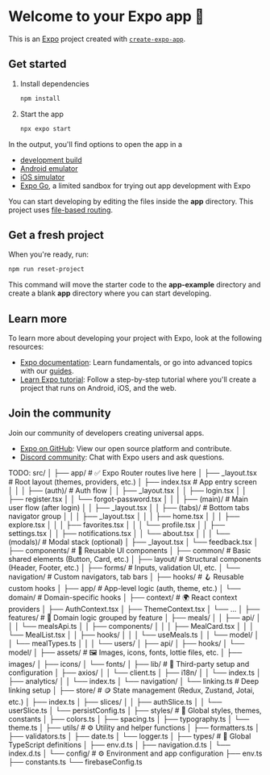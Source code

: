 # Welcome to your Expo app 👋

This is an [Expo](https://expo.dev) project created with [`create-expo-app`](https://www.npmjs.com/package/create-expo-app).

## Get started

1. Install dependencies

   ```bash
   npm install
   ```

2. Start the app

   ```bash
   npx expo start
   ```

In the output, you'll find options to open the app in a

- [development build](https://docs.expo.dev/develop/development-builds/introduction/)
- [Android emulator](https://docs.expo.dev/workflow/android-studio-emulator/)
- [iOS simulator](https://docs.expo.dev/workflow/ios-simulator/)
- [Expo Go](https://expo.dev/go), a limited sandbox for trying out app development with Expo

You can start developing by editing the files inside the **app** directory. This project uses [file-based routing](https://docs.expo.dev/router/introduction).

## Get a fresh project

When you're ready, run:

```bash
npm run reset-project
```

This command will move the starter code to the **app-example** directory and create a blank **app** directory where you can start developing.

## Learn more

To learn more about developing your project with Expo, look at the following resources:

- [Expo documentation](https://docs.expo.dev/): Learn fundamentals, or go into advanced topics with our [guides](https://docs.expo.dev/guides).
- [Learn Expo tutorial](https://docs.expo.dev/tutorial/introduction/): Follow a step-by-step tutorial where you'll create a project that runs on Android, iOS, and the web.

## Join the community

Join our community of developers creating universal apps.

- [Expo on GitHub](https://github.com/expo/expo): View our open source platform and contribute.
- [Discord community](https://chat.expo.dev): Chat with Expo users and ask questions.



TODO:
src/
│
├── app/                        # ✅ Expo Router routes live here
│   ├── _layout.tsx             # Root layout (themes, providers, etc.)
│   ├── index.tsx               # App entry screen
│   │
│   ├── (auth)/                 # Auth flow
│   │   ├── _layout.tsx
│   │   ├── login.tsx
│   │   ├── register.tsx
│   │   └── forgot-password.tsx
│   │
│   ├── (main)/                 # Main user flow (after login)
│   │   ├── _layout.tsx
│   │   ├── (tabs)/             # Bottom tabs navigator group
│   │   │   ├── _layout.tsx
│   │   │   ├── home.tsx
│   │   │   ├── explore.tsx
│   │   │   ├── favorites.tsx
│   │   │   └── profile.tsx
│   │   ├── settings.tsx
│   │   ├── notifications.tsx
│   │   └── about.tsx
│   │
│   └── (modals)/               # Modal stack (optional)
│       ├── _layout.tsx
│       └── feedback.tsx
│
├── components/                 # 🧩 Reusable UI components
│   ├── common/                 # Basic shared elements (Button, Card, etc.)
│   ├── layout/                 # Structural components (Header, Footer, etc.)
│   ├── forms/                  # Inputs, validation UI, etc.
│   └── navigation/             # Custom navigators, tab bars
│
├── hooks/                      # 🪝 Reusable custom hooks
│   ├── app/                    # App-level logic (auth, theme, etc.)
│   └── domain/                 # Domain-specific hooks
│
├── context/                    # 🌍 React context providers
│   ├── AuthContext.tsx
│   ├── ThemeContext.tsx
│   └── ...
│
├── features/                   # 🧠 Domain logic grouped by feature
│   ├── meals/
│   │   ├── api/
│   │   │   └── mealsApi.ts
│   │   ├── components/
│   │   │   ├── MealCard.tsx
│   │   │   └── MealList.tsx
│   │   ├── hooks/
│   │   │   └── useMeals.ts
│   │   └── model/
│   │       └── mealTypes.ts
│   │
│   └── users/
│       ├── api/
│       ├── hooks/
│       └── model/
│
├── assets/                     # 🖼️ Images, icons, fonts, lottie files, etc.
│   ├── images/
│   ├── icons/
│   └── fonts/
│
├── lib/                        # 🧰 Third-party setup and configuration
│   ├── axios/
│   │   └── client.ts
│   ├── i18n/
│   │   └── index.ts
│   ├── analytics/
│   │   └── index.ts
│   └── navigation/
│       └── linking.ts          # Deep linking setup
│
├── store/                      # 🪙 State management (Redux, Zustand, Jotai, etc.)
│   ├── index.ts
│   ├── slices/
│   │   ├── authSlice.ts
│   │   └── userSlice.ts
│   └── persistConfig.ts
│
├── styles/                     # 🎨 Global styles, themes, constants
│   ├── colors.ts
│   ├── spacing.ts
│   ├── typography.ts
│   └── theme.ts
│
├── utils/                      # ⚙️ Utility and helper functions
│   ├── formatters.ts
│   ├── validators.ts
│   ├── date.ts
│   └── logger.ts
│
├── types/                      # 📘 Global TypeScript definitions
│   ├── env.d.ts
│   ├── navigation.d.ts
│   └── index.d.ts
│
└── config/                     # ⚙️ Environment and app configuration
    ├── env.ts
    ├── constants.ts
    └── firebaseConfig.ts